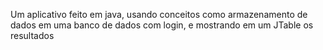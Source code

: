 Um aplicativo feito em java, usando conceitos como armazenamento de dados em uma banco de dados com login, e mostrando em um JTable os resultados
